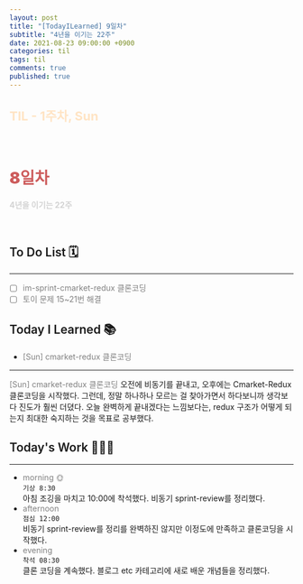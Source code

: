 ```yaml
---
layout: post
title: "[TodayILearned] 9일차"
subtitle: "4년을 이기는 22주"
date: 2021-08-23 09:00:00 +0900
categories: til
tags: til
comments: true
published: true
---
```


## <span style="color:Bisque;font-size: 22px">TIL - 1주차, Sun</span>

<br />

# **<span style="font-weight:900;color:indianred">8일차</span>**

**<span style="color:lightgray">4년을 이기는 22주</span>**

<br />

## <span style="font-weight:600">To Do List</span> 🗓

---

- [ ] <span style="color:gray">im-sprint-cmarket-redux 클론코딩</span>
- [ ] <span style="color:gray">토이 문제 15~21번 해결</span>

## <span style="font-weight:600">Today I Learned</span> 📚

- <span style="color:gray">[Sun] cmarket-redux 클론코딩</span>

---

<span style="color:gray">[Sun] cmarket-redux 클론코딩</span>
오전에 비동기를 끝내고, 오후에는 Cmarket-Redux 클론코딩을 시작했다. 그런데, 정말 하나하나 모르는 걸 찾아가면서 하다보니까 생각보다 진도가 훨씬 더뎠다.
오늘 완벽하게 끝내겠다는 느낌보다는, redux 구조가 어떻게 되는지 최대한 숙지하는 것을 목표로 공부했다.

## <span style="font-weight:600">Today's Work</span> 🧗🏻‍♂️

---

- <span style="color:gray">morning 🌞</span> <br>
  `기상 8:30` <br>
  아침 조깅을 마치고 10:00에 착석했다. 비동기 sprint-review를 정리했다.
- <span style="color:gray">afternoon</span> <br>
  `점심 12:00`<br>
  비동기 sprint-review를 정리를 완벽하진 않지만 이정도에 만족하고 클론코딩을 시작했다.
- <span style="color:gray">evening</span> <br>
  `착석 08:30`<br>
  클론 코딩을 계속했다. 블로그 etc 카테고리에 새로 배운 개념들을 정리했다.
